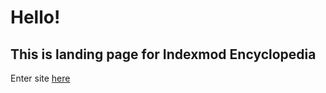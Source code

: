 # Hello!
This is landing page for Indexmod Encyclopedia
---
Enter site [here](https://indexmod.github.io/encyclopedia/index)

